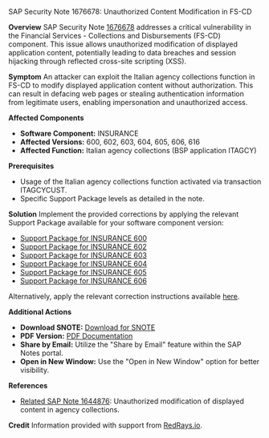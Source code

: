 SAP Security Note 1676678: Unauthorized Content Modification in FS-CD

**Overview**
SAP Security Note [1676678](https://me.sap.com/notes/1676678) addresses a critical vulnerability in the Financial Services - Collections and Disbursements (FS-CD) component. This issue allows unauthorized modification of displayed application content, potentially leading to data breaches and session hijacking through reflected cross-site scripting (XSS).

**Symptom**
An attacker can exploit the Italian agency collections function in FS-CD to modify displayed application content without authorization. This can result in defacing web pages or stealing authentication information from legitimate users, enabling impersonation and unauthorized access.

**Affected Components**
- **Software Component:** INSURANCE
- **Affected Versions:** 600, 602, 603, 604, 605, 606, 616
- **Affected Function:** Italian agency collections (BSP application ITAGCY)

**Prerequisites**
- Usage of the Italian agency collections function activated via transaction ITAGCYCUST.
- Specific Support Package levels as detailed in the note.

**Solution**
Implement the provided corrections by applying the relevant Support Package available for your software component version:
- [Support Package for INSURANCE 600](https://me.sap.com/supportpackage/SAPK-60021ININSURANC)
- [Support Package for INSURANCE 602](https://me.sap.com/supportpackage/SAPK-60211ININSURANC)
- [Support Package for INSURANCE 603](https://me.sap.com/supportpackage/SAPK-60310ININSURANC)
- [Support Package for INSURANCE 604](https://me.sap.com/supportpackage/SAPK-60411ININSURANC)
- [Support Package for INSURANCE 605](https://me.sap.com/supportpackage/SAPK-60508ININSURANC)
- [Support Package for INSURANCE 606](https://me.sap.com/supportpackage/SAPK-60603ININSURANC)

Alternatively, apply the relevant correction instructions available [here](https://me.sap.com/corrins/0001676678/21).

**Additional Actions**
- **Download SNOTE:** [Download for SNOTE](https://notesdownloads.sap.com/note/0040000009956642017)
- **PDF Version:** [PDF Documentation](https://userapps.support.sap.com/sap/support/sfm/notes/print/0001676678?language=en-US&token=488B7ED88252ACB881040E54855D862C)
- **Share by Email:** Utilize the "Share by Email" feature within the SAP Notes portal.
- **Open in New Window:** Use the "Open in New Window" option for better visibility.

**References**
- [Related SAP Note 1644876](https://me.sap.com/notes/1644876): Unauthorized modification of displayed content in agency collections.

**Credit**
Information provided with support from [RedRays.io](https://redrays.io).